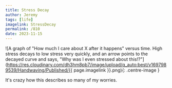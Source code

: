 ```yaml
---
title: Stress Decay
author: Jeremy
tags: [life]
imagelink: StressDecay
permalink: /810
date: 2023-11-15
---
```


![A graph of "How much I care about X after it happens" versus time. High stress decays to low stress very quickly, and an arrow points to the decayed curve and says, "Why was I even stressed about this!?"](https://res.cloudinary.com/dh3hm8pb7/image/upload/q_auto:best/v1697989539/Handwaving/Published/{{ page.imagelink }}.png){: .centre-image }

It's crazy how this describes so many of my worries.
